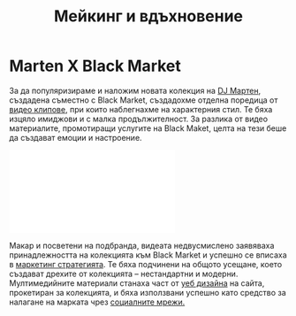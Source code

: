 ﻿---
layout: post
order: 9
rel: /about/blackmarket/multimedia
service: /services/multimedia
project: /portfolio/blackmarket
header: compact
display: summary cover
title: Мейкинг и вдъхновение
description: За да популяризираме и наложим новата колекция на DJ Мартен, създадохме отделна поредица от видео материали, при които наблегнахме на характерен стил.
summary: За да популяризираме и наложим новата колекция на DJ Мартен, създадохме отделна поредица от видео материали, при които наблегнахме на характерен стил. Те бяха изцяло имиджови и с малка продължителност. За разлика от видео материалите, промотиращи услугите на BlackMaket, целта на тези беше да създават емоции и настроение.
image: /business/blackmarket/marten-video.jpg
ref:
  - image: /portfolio/blackmarket/marten-concept.jpg
    title: Marten X Black Market Концепция и дизайн 
    url: http://www.youtube.com/watch?v=yBc3RU8529Q
  - image: /portfolio/blackmarket/marten-making.jpg
    title: Marten X Black Market Реализация 
    url: http://www.youtube.com/watch?v=6V-mJV0CXzM
  - image: /portfolio/blackmarket/marten-photo.jpg
    title: Marten X Black Market Фтосесия
    url: http://www.youtube.com/watch?v=2c9KUbYjHPU
  - image: /portfolio/blackmarket/marten-collection.jpg
    title: Marten X Black Market Колекция
    url: http://www.youtube.com/watch?v=3sO4V-oOUHo
featured: true
featuredOrder: 16
---
# Marten X Black Market
За да популяризираме и наложим новата колекция на [DJ Мартен](http://marten.blackmarket.bg/), създадена съместно с Black Market, създадохме отделна поредица от [видео клипове](./../../маркетинг/мултимедия.html), при които наблегнахме на характерния стил. Те бяха изцяло имиджови и с малка продължителност. За разлика от видео материалите, промотиращи услугите на Black Maket, целта на тези беше да създават емоции и настроение.

<iframe  data-aspect="0.5625" src="//www.youtube.com/embed/yBc3RU8529Q?rel=0" frameborder="0" allowfullscreen></iframe>

Макар и посветени на подбранда, видеата недвусмислено заявяваха принадлежността на колекцията към Black Market и успешно се вписаха в [маркетинг стратегията](./../../маркетинг/маркетинг-стратегия.html). Те бяха подчинени на общото усещане, което създават дрехите от колекцията – нестандартни и модерни. Мултимедийните материали станаха част от [уеб дизайна](./../../маркетинг/уеб-дизайн.html) на сайта, прокетиран за колекцията, и бяха използвани успешно като средство за налагане на марката чрез [социалните мрежи.](./../../маркетинг/социални-мрежи.html)
